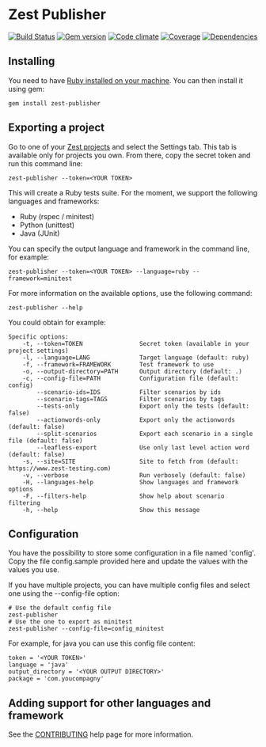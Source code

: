 Zest Publisher
==============

[![Build Status](https://travis-ci.org/Smartesting/zest-publisher.svg?branch=master)](https://travis-ci.org/Smartesting/zest-publisher)
[![Gem version](https://badge.fury.io/rb/zest-publisher.svg)](http://badge.fury.io/rb/zest-publisher)
[![Code climate](https://codeclimate.com/github/Smartesting/zest-publisher.png)](https://codeclimate.com/github/Smartesting/zest-publisher)
[![Coverage](https://codeclimate.com/github/Smartesting/zest-publisher/coverage.png)](https://codeclimate.com/github/Smartesting/zest-publisher)
[![Dependencies](https://gemnasium.com/Smartesting/zest-publisher.svg)](https://gemnasium.com/Smartesting/zest-publisher)


Installing
----------

You need to have [Ruby installed on your machine](https://www.ruby-lang.org/en/installation/). You can then install it using gem:

```shell
gem install zest-publisher
```

Exporting a project
-------------------

Go to one of your [Zest projects](https://www.zest-testing.com/#/projects) and select the Settings tab.
This tab is available only for projects you own.
From there, copy the secret token and run this command line:

```shell
zest-publisher --token=<YOUR TOKEN>
```

This will create a Ruby tests suite. For the moment, we support the following languages and frameworks:

 - Ruby (rspec / minitest)
 - Python (unittest)
 - Java (JUnit)

You can specify the output language and framework in the command line, for example:

```shell
zest-publisher --token=<YOUR TOKEN> --language=ruby --framework=minitest
```


For more information on the available options, use the following command:

```shell
zest-publisher --help
```

You could obtain for example:

```shell
Specific options:
    -t, --token=TOKEN                Secret token (available in your project settings)
    -l, --language=LANG              Target language (default: ruby)
    -f, --framework=FRAMEWORK        Test framework to use
    -o, --output-directory=PATH      Output directory (default: .)
    -c, --config-file=PATH           Configuration file (default: config)
        --scenario-ids=IDS           Filter scenarios by ids
        --scenario-tags=TAGS         Filter scenarios by tags
        --tests-only                 Export only the tests (default: false)
        --actionwords-only           Export only the actionwords (default: false)
        --split-scenarios            Export each scenario in a single file (default: false)
        --leafless-export            Use only last level action word (default: false)
    -s, --site=SITE                  Site to fetch from (default: https://www.zest-testing.com)
    -v, --verbose                    Run verbosely (default: false)
    -H, --languages-help             Show languages and framework options
    -F, --filters-help               Show help about scenario filtering
    -h, --help                       Show this message
```

Configuration
-------------

You have the possibility to store some configuration in a file named 'config'. Copy the file config.sample provided here and update the values with the values you use.

If you have multiple projects, you can have multiple config files and select one using the --config-file option:

```shell
# Use the default config file
zest-publisher
# Use the one to export as minitest
zest-publisher --config-file=config_minitest
```

For example, for java you can use this config file content:

```
token = '<YOUR TOKEN>'
language = 'java'
output_directory = '<YOUR OUTPUT DIRECTORY>'
package = 'com.youcompagny'
```

Adding support for other languages and framework
------------------------------------------------

See the [CONTRIBUTING](https://github.com/Smartesting/zest-publisher/blob/master/docs/CONTRIBUTING.md>) help page for more information.
